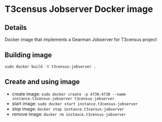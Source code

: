 # T3census Jobserver Docker image

## Details

Docker image that implements a Gearman Jobserver for T3census project

## Building image

`sudo docker build -t t3census-jobserver .`

## Create and using image

* create image: `sudo docker create -p 4730:4730 --name instance.t3census-jobserver t3census-jobserver`
* start image: `sudo docker start instance.t3census-jobserver`
* stop image: `docker stop instance.t3census-jobserver`
* remove image: `docker rm instance.t3census-jobserver`